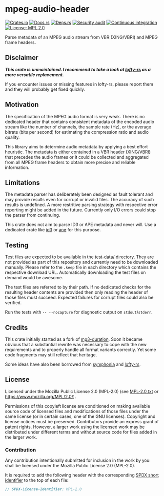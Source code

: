 <!-- SPDX-FileCopyrightText: The mpeg-audio-header authors -->
<!-- SPDX-License-Identifier: MPL-2.0 -->

# mpeg-audio-header

[![Crates.io](https://img.shields.io/crates/v/mpeg-audio-header.svg)](https://crates.io/crates/mpeg-audio-header)
[![Docs.rs](https://docs.rs/mpeg-audio-header/badge.svg)](https://docs.rs/mpeg-audio-header)
[![Deps.rs](https://deps.rs/repo/github/uklotzde/mpeg-audio-header/status.svg)](https://deps.rs/repo/github/uklotzde/mpeg-audio-header)
[![Security audit](https://github.com/uklotzde/mpeg-audio-header/actions/workflows/security-audit.yaml/badge.svg)](https://github.com/uklotzde/mpeg-audio-header/actions/workflows/security-audit.yaml)
[![Continuous integration](https://github.com/uklotzde/mpeg-audio-header/actions/workflows/continuous-integration.yaml/badge.svg)](https://github.com/uklotzde/mpeg-audio-header/actions/workflows/continuous-integration.yaml)
[![License: MPL 2.0](https://img.shields.io/badge/License-MPL_2.0-brightgreen.svg)](https://opensource.org/licenses/MPL-2.0)

Parse metadata of an MPEG audio stream from VBR (XING/VBRI) and MPEG frame headers.

## Disclaimer

**_This crate is unmaintained. I recommend to take a look at
[lofty-rs](https://github.com/Serial-ATA/lofty-rs)
as a more versatile replacement._**

If you encounter issues or missing features in lofty-rs, please report
them and they will probably get fixed quickly.

## Motivation

The specification of the MPEG audio format is very weak. There is no dedicated header that
contains consistent metadata of the encoded audio stream like the number of channels,
the sample rate (Hz), or the average bitrate (bits per second) for estimating the
compression ratio and audio quality.

This library aims to determine audio metadata by applying a best effort heuristic.
The metadata is either contained in a VBR header (XING/VBRI) that precedes the audio
frames or it could be collected and aggregated from all MPEG frame headers to obtain
more precise and reliable information.

## Limitations

The metadata parser has deliberately been designed as fault tolerant and
may provide results even for corrupt or invalid files. The accuracy of such
results is undefined. A more restritive parsing strategy with respective
error reporting might be added in the future. Currently only I/O errors
could stop the parser from continuing.

This crate does not aim to parse ID3 or APE metadata and never will.
Use a dedicated crate like [id3](https://crates.io/crates/id3) or
[ape](https://crates.io/crates/ape) for this purpose.

## Testing

Test files are expected to be available in the [test-data/](./test/data/) directory.
They are not provided as part of this repository and currently need to be downloaded
manually. Please refer to the `.keep` file in each directory which contains the
respective download URL. Automatically downloading the test files on demand would
be awesome.

The test files are referred to by their path. If no dedicated checks for the
resulting header contents are provided then only reading the header of those
files must succeed. Expected failures for corrupt files could also be verified.

Run the tests with `-- --nocapture` for diagnostic output on `stdout`/`stderr`.

## Credits

This crate initially started as a fork of [mp3-duration](https://crates.io/crates/mp3-duration).
Soon it became obvious that a substantial rewrite was necessary to cope with the new
requirements and to properly handle all format variants correctly. Yet some code
fragments may still reflect that heritage.

Some ideas have also been borrowed from [symphonia](https://crates.io/crates/symphonia)
and [lofty-rs](https://github.com/Serial-ATA/lofty-rs).

## License

Licensed under the Mozilla Public License 2.0 (MPL-2.0) (see [MPL-2.0.txt](LICENSES/MPL-2.0.txt) or <https://www.mozilla.org/MPL/2.0/>).

Permissions of this copyleft license are conditioned on making available source code of licensed files and modifications of those files under the same license (or in certain cases, one of the GNU licenses). Copyright and license notices must be preserved. Contributors provide an express grant of patent rights. However, a larger work using the licensed work may be distributed under different terms and without source code for files added in the larger work.

### Contribution

Any contribution intentionally submitted for inclusion in the work by you shall be licensed under the Mozilla Public License 2.0 (MPL-2.0).

It is required to add the following header with the corresponding [SPDX short identifier](https://spdx.dev/ids/) to the top of each file:

```rust
// SPDX-License-Identifier: MPL-2.0
```

